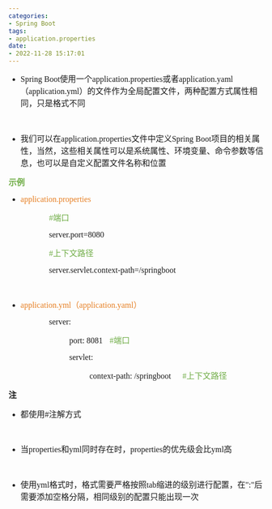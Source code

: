 ```yaml
---
categories:
- Spring Boot
tags:
- application.properties
date:
- 2022-11-28 15:17:01
---
```


<ul style="list-style-type:disc">
    <li><span style="font-size:12.0pt"><span style="font-family:&quot;Comic Sans MS&quot;">Spring
                Boot</span></span><span style="font-size:12.0pt"><span
                style="font-family:&quot;Microsoft YaHei UI&quot;">使用一个</span></span><span
            style="font-size:12.0pt"><span
                style="font-family:&quot;Comic Sans MS&quot;">application.properties</span></span><span
            style="font-size:12.0pt"><span style="font-family:&quot;Microsoft YaHei UI&quot;">或者</span></span><span
            style="font-size:12.0pt"><span
                style="font-family:&quot;Comic Sans MS&quot;">application.yaml</span></span><span
            style="font-size:12.0pt"><span style="font-family:&quot;Microsoft YaHei UI&quot;">（</span></span><span
            style="font-size:12.0pt"><span
                style="font-family:&quot;Comic Sans MS&quot;">application.yml</span></span><span
            style="font-size:12.0pt"><span
                style="font-family:&quot;Microsoft YaHei UI&quot;">）的文件作为全局配置文件，两种配置方式属性相同，只是格式不同</span></span></li>
</ul>
<p><span style="font-size:12.0pt"><span style="font-family:&quot;Comic Sans MS&quot;">&nbsp;</span></span></p>
<ul style="list-style-type:disc">
    <li><span style="font-size:12.0pt"><span style="font-family:&quot;Microsoft YaHei UI&quot;">我们可以在</span></span><span
            style="font-size:12.0pt"><span
                style="font-family:&quot;Comic Sans MS&quot;">application.properties</span></span><span
            style="font-size:12.0pt"><span style="font-family:&quot;Microsoft YaHei UI&quot;">文件中定义</span></span><span
            style="font-size:12.0pt"><span style="font-family:&quot;Comic Sans MS&quot;">Spring Boot</span></span><span
            style="font-size:12.0pt"><span
                style="font-family:&quot;Microsoft YaHei UI&quot;">项目的相关属性，当然，这些相关属性可以是系统属性、环境变量、命令参数等信息，也可以是自定义配置文件名称和位置</span></span>
    </li>
</ul>
<p><span style="font-size:12.0pt"><span style="font-family:&quot;Microsoft YaHei UI&quot;"><span
                style="color:#70ad47"><strong>示例</strong></span></span></span></p>
<ul style="list-style-type:disc">
    <li><span style="color:#e67e22;"><span style="font-size:12.0pt"><span
                    style="font-family:&quot;Comic Sans MS&quot;">application.properties</span></span></span></li>
</ul>
<p style="margin-left: 80px;"><span style="font-size:12.0pt"><span style="color:#70ad47"><span
                style="font-family:&quot;Comic Sans MS&quot;">#</span><span
                style="font-family:&quot;Microsoft YaHei UI&quot;">端口</span></span></span></p>
<p style="margin-left: 80px;"><span style="font-size:12.0pt"><span
            style="font-family:&quot;Comic Sans MS&quot;">server.port=8080</span></span></p>
<p style="margin-left: 80px;"><span style="font-size:12.0pt"><span style="color:#70ad47"><span
                style="font-family:&quot;Comic Sans MS&quot;">#</span><span
                style="font-family:&quot;Microsoft YaHei UI&quot;">上下文路径</span></span></span></p>
<p style="margin-left: 80px;"><span style="font-size:12.0pt"><span
            style="font-family:&quot;Comic Sans MS&quot;">server.servlet.context-path=/springboot</span></span></p>
<p style="margin-left: 80px;"><span style="font-size:12.0pt"><span style="font-family:&quot;Comic Sans MS&quot;"><span
                style="color:#ed7d31">&nbsp;</span></span></span></p>
<ul>
    <li><span style="color:#e67e22;"><span style="font-size:12.0pt"><span
                    style="font-family:&quot;Comic Sans MS&quot;">application.yml</span></span><span
                style="font-size:12.0pt"><span style="font-family:&quot;Microsoft YaHei UI&quot;">（</span></span><span
                style="font-size:12.0pt"><span
                    style="font-family:&quot;Comic Sans MS&quot;">application.yaml</span></span><span
                style="font-size:12.0pt"><span style="font-family:&quot;Microsoft YaHei UI&quot;">）</span></span></span>
    </li>
</ul>
<p style="margin-left: 80px;"><span style="font-size:12.0pt"><span
            style="font-family:&quot;Comic Sans MS&quot;">server:</span></span></p>
<p style="margin-left: 120px;"><span style="font-size:12.0pt"><span style="font-family:&quot;Comic Sans MS&quot;">port:
            8081</span>&nbsp;&nbsp; <span style="font-family:&quot;Comic Sans MS&quot;"><span
                style="color:#70ad47">#</span></span><span style="font-family:&quot;Microsoft YaHei UI&quot;"><span
                style="color:#70ad47">端口</span></span></span></p>
<p style="margin-left: 120px;"><span style="font-size:12.0pt"><span
            style="font-family:&quot;Comic Sans MS&quot;">servlet:</span></span></p>
<p style="margin-left: 160px;"><span style="font-size:12.0pt"><span
            style="font-family:&quot;Comic Sans MS&quot;">context-path: /springboot</span>&nbsp;&nbsp;&nbsp;&nbsp; <span
            style="font-family:&quot;Comic Sans MS&quot;"><span style="color:#70ad47">#</span></span><span
            style="font-family:&quot;Microsoft YaHei UI&quot;"><span style="color:#70ad47">上下文路径</span></span></span>
</p>
<p><span style="font-size:12.0pt"><span style="font-family:&quot;Microsoft YaHei&quot;"><strong>注</strong></span></span>
</p>
<ul>
    <li><span style="font-size:12.0pt"><span style="font-family:&quot;Microsoft YaHei UI&quot;">都使用</span><span
                style="font-family:&quot;Comic Sans MS&quot;">#</span><span
                style="font-family:&quot;Microsoft YaHei UI&quot;">注解方式</span></span></li>
</ul>
<p><span style="font-size:12.0pt"><span style="font-family:&quot;Microsoft YaHei UI&quot;"></span></span><br></p>
<ul>
    <li><span style="font-size:12.0pt"><span style="font-family:&quot;Microsoft YaHei UI&quot;">当</span><span
                style="font-family:&quot;Comic Sans MS&quot;">properties</span><span
                style="font-family:&quot;Microsoft YaHei UI&quot;">和</span><span
                style="font-family:&quot;Comic Sans MS&quot;">yml</span><span
                style="font-family:&quot;Microsoft YaHei UI&quot;">同时存在时，</span><span
                style="font-family:&quot;Comic Sans MS&quot;">properties</span><span
                style="font-family:&quot;Microsoft YaHei UI&quot;">的优先级会比</span><span
                style="font-family:&quot;Comic Sans MS&quot;">yml</span><span
                style="font-family:&quot;Microsoft YaHei UI&quot;">高</span></span></li>
</ul>
<p><span style="font-size:12.0pt"><span style="font-family:&quot;Microsoft YaHei UI&quot;">​​​​​​​</span></span><br></p>
<ul>
    <li><span style="font-size:12.0pt"><span style="font-family:&quot;Microsoft YaHei UI&quot;">使用</span><span
                style="font-family:&quot;Comic Sans MS&quot;">yml</span><span
                style="font-family:&quot;Microsoft YaHei UI&quot;">格式时，格式需要严格按照</span><span
                style="font-family:&quot;Comic Sans MS&quot;">tab</span><span
                style="font-family:&quot;Microsoft YaHei UI&quot;">缩进的级别进行配置，在</span><span
                style="font-family:&quot;Comic Sans MS&quot;">":"</span><span
                style="font-family:&quot;Microsoft YaHei UI&quot;">后需要添加空格分隔，相同级别的配置只能出现一次</span></span></li>
</ul>